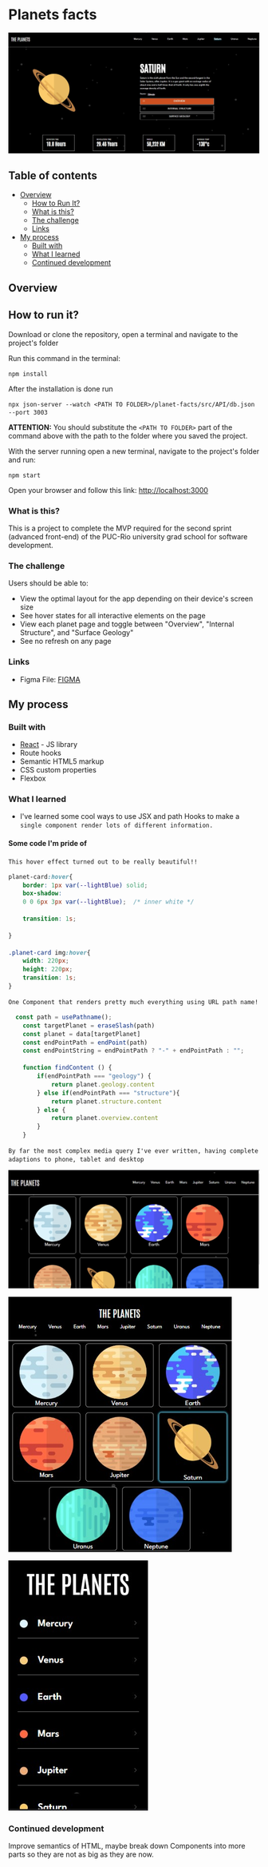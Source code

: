 # Planets facts

![alt screenshot of the program](/public/images/screenshot.jpg "Program screenshot")

## Table of contents

- [Overview](#overview)
  - [How to Run It?](#how-to-run-it)
  - [What is this?](#what-is-this)
  - [The challenge](#the-challenge)
  - [Links](#links)
- [My process](#my-process)
  - [Built with](#built-with)
  - [What I learned](#what-i-learned)
  - [Continued development](#continued-development)



## Overview

## How to run it?

Download or clone the repository, open a terminal and navigate to the project's folder

Run this command in the terminal:
```
npm install
```

After the installation is done run 
```
npx json-server --watch <PATH TO FOLDER>/planet-facts/src/API/db.json --port 3003
```

**ATTENTION:** You should substitute the ```<PATH TO FOLDER>``` part of the command above with the path to the folder where you saved the project.

With the server running open a new terminal, navigate to the project's folder and run:
```
npm start
```

Open your browser and follow this link: [http://localhost:3000](http://localhost:3000)

### What is this?

This is a project to complete the MVP required for the second sprint (advanced front-end) of the PUC-Rio university grad school for software development.

### The challenge

Users should be able to:

- View the optimal layout for the app depending on their device's screen size
- See hover states for all interactive elements on the page
- View each planet page and toggle between "Overview", "Internal Structure", and "Surface Geology"
- See no refresh on any page


### Links

- Figma File: [FIGMA](https://www.figma.com/file/T9Te6zgmZso49aQddxr2Qv/planets-fact-site?type=design&node-id=0%3A1&mode=design&t=OeiESYt3x9T173GM-1)


## My process

### Built with

- [React](https://reactjs.org/) - JS library
- Route hooks
- Semantic HTML5 markup
- CSS custom properties
- Flexbox

### What I learned

- I've learned some cool ways to use JSX and path Hooks to make a `single component render lots of different information.`



#### Some code I'm pride of

`This hover effect turned out to be really beautiful!!`

```css
planet-card:hover{
    border: 1px var(--lightBlue) solid;
    box-shadow:
    0 0 6px 3px var(--lightBlue);  /* inner white */
    
    transition: 1s;
    
}

.planet-card img:hover{
    width: 220px;
    height: 220px;
    transition: 1s;
}
```


`One Component that renders pretty much everything using URL path name!`

```js
  const path = usePathname();
    const targetPlanet = eraseSlash(path)
    const planet = data[targetPlanet]
    const endPointPath = endPoint(path)
    const endPointString = endPointPath ? "-" + endPointPath : "";

    function findContent () {
        if(endPointPath === "geology") {
            return planet.geology.content
        } else if(endPointPath === "structure"){
            return planet.structure.content
        } else {
            return planet.overview.content
        }
    }

```

`By far the most complex media query I've ever written, having complete adaptions to phone, tablet and desktop`

![alt screenshot of program's desktop version](/public/images/sreenshot-desktop.jpg "Desktop screenshot")


![alt screenshot of program's tablet version](/public/images/screenshot-tablet.jpg "Tablet screenshot")


![alt screenshot of program's phone version](/public/images/sreenshot-phone.jpg "Phone screenshot")


### Continued development

Improve semantics of HTML, maybe break down Components into more parts so they are not as big as they are now.

